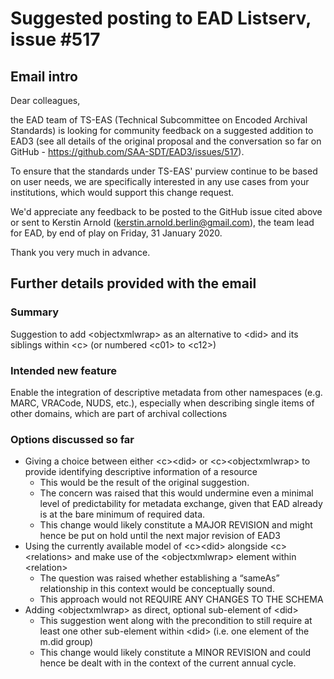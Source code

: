 # Suggested posting to EAD Listserv, issue #517
 
## Email intro
Dear colleagues,

the EAD team of TS-EAS (Technical Subcommittee on Encoded Archival Standards) is looking for community feedback on a suggested addition to EAD3 (see all details of the original proposal and the conversation so far on GitHub - https://github.com/SAA-SDT/EAD3/issues/517). 

To ensure that the standards under TS-EAS' purview continue to be based on user needs, we are specifically interested in any 
use cases from your institutions, which would support this change request.

We'd appreciate any feedback to be posted to the GitHub issue cited above or sent to Kerstin Arnold (kerstin.arnold.berlin@gmail.com), the team lead for EAD, by end of play on Friday, 31 January 2020.

Thank you very much in advance.

## Further details provided with the email
### Summary
Suggestion to add &lt;objectxmlwrap> as an alternative to &lt;did> and its siblings within &lt;c>
(or numbered &lt;c01> to &lt;c12>)

### Intended new feature
Enable the integration of descriptive metadata from other namespaces (e.g. MARC, VRACode, NUDS, etc.), 
especially when describing single items of other domains, which are part of archival collections

### Options discussed so far
- Giving a choice between either &lt;c>&lt;did> or &lt;c>&lt;objectxmlwrap> to provide identifying descriptive information of a resource
  - This would be the result of the original suggestion.
  - The concern was raised that this would undermine even a minimal level of predictability for metadata exchange, given that EAD already is at the bare minimum of required data.
  - This change would likely constitute a MAJOR REVISION and might hence be put on hold until the next major revision of EAD3
- Using the currently available model of &lt;c>&lt;did> alongside &lt;c>&lt;relations> and make use of the &lt;objectxmlwrap> element within &lt;relation>
  - The question was raised whether establishing a “sameAs” relationship in this context would be conceptually sound.
  - This approach would not REQUIRE ANY CHANGES TO THE SCHEMA
- Adding &lt;objectxmlwrap> as direct, optional sub-element of &lt;did>
  - This suggestion went along with the precondition to still require at least one other sub-element within &lt;did> (i.e. one element of the m.did group)
  - This change would likely constitute a MINOR REVISION and could hence be dealt with in the context of the current annual cycle.
